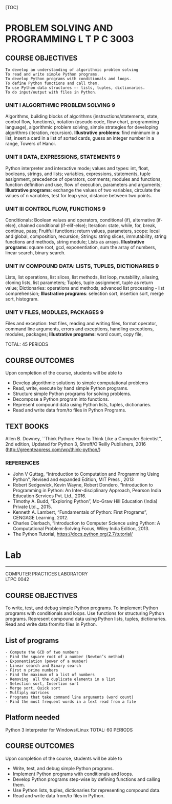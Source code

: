 [TOC]

# PROBLEM SOLVING AND PROGRAMMING L T P C 3003

## COURSE OBJECTIVES

    To develop an understanding of algorithmic problem solving
    To read and write simple Python programs.
    To develop Python programs with conditionals and loops.
    To define Python functions and call them.
    To use Python data structures –- lists, tuples, dictionaries.
    To do input/output with files in Python.

### UNIT I ALGORITHMIC PROBLEM SOLVING 9

Algorithms, building blocks of algorithms (instructions/statements, state, control flow, functions), notation (pseudo code, flow chart, programming language), algorithmic problem solving, simple strategies for developing algorithms (iteration, recursion). **Illustrative problems**: find minimum in a list, insert a card in a list of sorted cards, guess an integer number in a range, Towers of Hanoi.

### UNIT II DATA, EXPRESSIONS, STATEMENTS 9

Python interpreter and interactive mode; values and types: int, float, booleans, strings, and lists; variables, expressions, statements, tuple assignment, precedence of operators, comments; modules and functions, function definition and use, flow of execution, parameters and arguments; **Illustrative programs**: exchange the values of two variables, circulate the values of n variables, test for leap year, distance between two points.

### UNIT III CONTROL FLOW, FUNCTIONS 9

Conditionals: Boolean values and operators, conditional (if), alternative (if-else), chained conditional (if-elif-else); Iteration: state, while, for, break, continue, pass; Fruitful functions: return values, parameters, scope: local and global, composition, recursion; Strings: string slices, immutability, string functions and methods, string module; Lists as arrays. **Illustrative programs**: square root, gcd, exponentiation, sum the array of numbers, linear search, binary search.

### UNIT IV COMPOUND DATA: LISTS, TUPLES, DICTIONARIES 9

Lists, list operations, list slices, list methods, list loop, mutability, aliasing, cloning lists, list parameters; Tuples, tuple assignment, tuple as return value; Dictionaries: operations and methods; advanced list processing - list comprehension; **Illustrative programs**: selection sort, insertion sort, merge sort, histogram.

### UNIT V FILES, MODULES, PACKAGES 9

Files and exception: text files, reading and writing files, format operator, command line arguments, errors and exceptions, handling exceptions, modules, packages; **Illustrative programs**: word count, copy file,

TOTAL: 45 PERIODS

## COURSE OUTCOMES

Upon completion of the course, students will be able to

- Develop algorithmic solutions to simple computational problems
- Read, write, execute by hand simple Python programs.
- Structure simple Python programs for solving problems.
- Decompose a Python program into functions.
- Represent compound data using Python lists, tuples, dictionaries.
- Read and write data from/to files in Python Programs.

## TEXT BOOKS

Allen B. Downey, ``Think Python: How to Think Like a Computer Scientist’’, 2nd edition, Updated for Python 3, Shroff/O’Reilly Publishers, 2016 (http://greenteapress.com/wp/think-python/)

### REFERENCES

- John V Guttag, “Introduction to Computation and Programming Using Python’’, Revised and expanded Edition, MIT Press , 2013
- Robert Sedgewick, Kevin Wayne, Robert Dondero, “Introduction to Programming in Python: An Inter-disciplinary Approach, Pearson India Education Services Pvt. Ltd., 2016.
- Timothy A. Budd, “Exploring Python”, Mc-Graw Hill Education (India) Private Ltd.,, 2015.
- Kenneth A. Lambert, “Fundamentals of Python: First Programs”, CENGAGE Learning, 2012.
- Charles Dierbach, “Introduction to Computer Science using Python: A Computational Problem-Solving Focus, Wiley India Edition, 2013.
- The Python Tutorial, https://docs.python.org/2.7/tutorial/

# Lab

---

COMPUTER PRACTICES LABORATORY  
 LTPC 0042

## COURSE OBJECTIVES

To write, test, and debug simple Python programs.
To implement Python programs with conditionals and loops.
Use functions for structuring Python programs.
Represent compound data using Python lists, tuples, dictionaries.
Read and write data from/to files in Python.

## List of programs

    - Compute the GCD of two numbers
    - Find the square root of a number (Newton’s method)
    - Exponentiation (power of a number)
    - Linear search and Binary search
    - First n prime numbers
    - Find the maximum of a list of numbers
    - Removing  all the duplicate elements in a list
    - Selection sort, Insertion sort
    - Merge sort, Quick sort
    - Multiply matrices
    - Programs that take command line arguments (word count)
    - Find the most frequent words in a text read from a file

## Platform needed

Python 3 interpreter for Windows/Linux
TOTAL: 60 PERIODS

## COURSE OUTCOMES

Upon completion of the course, students will be able to

- Write, test, and debug simple Python programs.
- Implement Python programs with conditionals and loops.
- Develop Python programs step-wise by defining functions and calling them.
- Use Python lists, tuples, dictionaries for representing compound data.
- Read and write data from/to files in Python.
